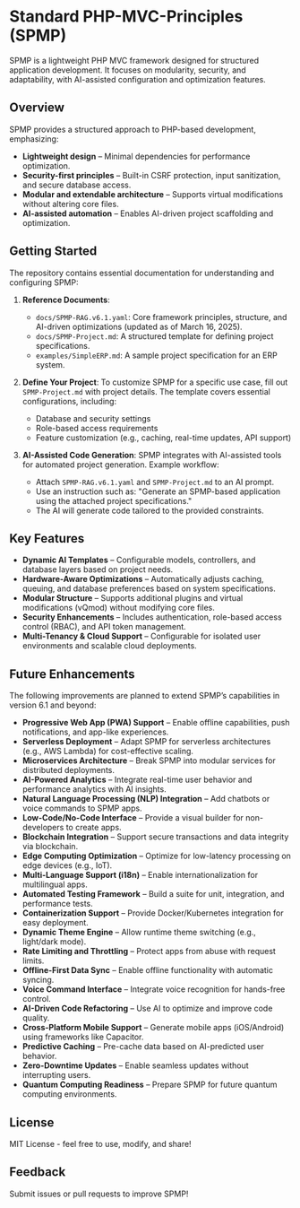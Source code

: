 # Standard PHP-MVC-Principles (SPMP)

SPMP is a lightweight PHP MVC framework designed for structured application development. It focuses on modularity, security, and adaptability, with AI-assisted configuration and optimization features.

## Overview
SPMP provides a structured approach to PHP-based development, emphasizing:
- **Lightweight design** – Minimal dependencies for performance optimization.
- **Security-first principles** – Built-in CSRF protection, input sanitization, and secure database access.
- **Modular and extendable architecture** – Supports virtual modifications without altering core files.
- **AI-assisted automation** – Enables AI-driven project scaffolding and optimization.

## Getting Started
The repository contains essential documentation for understanding and configuring SPMP:
1. **Reference Documents**:
   - `docs/SPMP-RAG.v6.1.yaml`: Core framework principles, structure, and AI-driven optimizations (updated as of March 16, 2025).
   - `docs/SPMP-Project.md`: A structured template for defining project specifications.
   - `examples/SimpleERP.md`: A sample project specification for an ERP system.

2. **Define Your Project**:
   To customize SPMP for a specific use case, fill out `SPMP-Project.md` with project details. The template covers essential configurations, including:
   - Database and security settings
   - Role-based access requirements
   - Feature customization (e.g., caching, real-time updates, API support)

3. **AI-Assisted Code Generation**:
   SPMP integrates with AI-assisted tools for automated project generation. Example workflow:
   - Attach `SPMP-RAG.v6.1.yaml` and `SPMP-Project.md` to an AI prompt.
   - Use an instruction such as: "Generate an SPMP-based application using the attached project specifications."
   - The AI will generate code tailored to the provided constraints.

## Key Features
- **Dynamic AI Templates** – Configurable models, controllers, and database layers based on project needs.
- **Hardware-Aware Optimizations** – Automatically adjusts caching, queuing, and database preferences based on system specifications.
- **Modular Structure** – Supports additional plugins and virtual modifications (vQmod) without modifying core files.
- **Security Enhancements** – Includes authentication, role-based access control (RBAC), and API token management.
- **Multi-Tenancy & Cloud Support** – Configurable for isolated user environments and scalable cloud deployments.

## Future Enhancements
The following improvements are planned to extend SPMP’s capabilities in version 6.1 and beyond:
- **Progressive Web App (PWA) Support** – Enable offline capabilities, push notifications, and app-like experiences.
- **Serverless Deployment** – Adapt SPMP for serverless architectures (e.g., AWS Lambda) for cost-effective scaling.
- **Microservices Architecture** – Break SPMP into modular services for distributed deployments.
- **AI-Powered Analytics** – Integrate real-time user behavior and performance analytics with AI insights.
- **Natural Language Processing (NLP) Integration** – Add chatbots or voice commands to SPMP apps.
- **Low-Code/No-Code Interface** – Provide a visual builder for non-developers to create apps.
- **Blockchain Integration** – Support secure transactions and data integrity via blockchain.
- **Edge Computing Optimization** – Optimize for low-latency processing on edge devices (e.g., IoT).
- **Multi-Language Support (i18n)** – Enable internationalization for multilingual apps.
- **Automated Testing Framework** – Build a suite for unit, integration, and performance tests.
- **Containerization Support** – Provide Docker/Kubernetes integration for easy deployment.
- **Dynamic Theme Engine** – Allow runtime theme switching (e.g., light/dark mode).
- **Rate Limiting and Throttling** – Protect apps from abuse with request limits.
- **Offline-First Data Sync** – Enable offline functionality with automatic syncing.
- **Voice Command Interface** – Integrate voice recognition for hands-free control.
- **AI-Driven Code Refactoring** – Use AI to optimize and improve code quality.
- **Cross-Platform Mobile Support** – Generate mobile apps (iOS/Android) using frameworks like Capacitor.
- **Predictive Caching** – Pre-cache data based on AI-predicted user behavior.
- **Zero-Downtime Updates** – Enable seamless updates without interrupting users.
- **Quantum Computing Readiness** – Prepare SPMP for future quantum computing environments.

## License
MIT License - feel free to use, modify, and share!

## Feedback
Submit issues or pull requests to improve SPMP!
